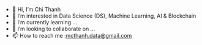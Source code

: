 - 👋 Hi, I’m Chi Thanh
- 👀 I’m interested in Data Science (DS), Machine Learning, AI & Blockchain
- 🌱 I’m currently learning ...
- 💞️ I’m looking to collaborate on ...
- 📫 How to reach me :mcthanh.data@gmail.com

<!---
Chthanh/Chthanh is a ✨ special ✨ repository because its `README.md` (this file) appears on your GitHub profile.
You can click the Preview link to take a look at your changes.
--->
